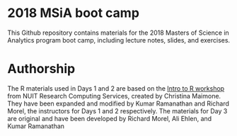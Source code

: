 # 2018 MSiA boot camp

This Github repository contains materials for the 2018 Masters of Science in Analytics program boot camp, including lecture notes, slides, and exercises. 

# Authorship

The R materials used in Days 1 and 2 are based on the [Intro to R workshop](https://github.com/nuitrcs/r_intro_june2018) from NUIT Research Computing Services, created by Christina Maimone. They have been expanded and modified by Kumar Ramanathan and Richard Morel, the instructors for Days 1 and 2 respectively. The materials for Day 3 are original and have been developed by Richard Morel, Ali Ehlen, and Kumar Ramanathan
